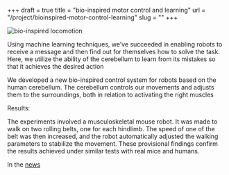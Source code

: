 +++ 
draft = true
title = "bio-inspired motor control and learning"
url = "/project/bioinspired-motor-control-learning"
slug = "" 
+++

  ![bio-inspired locomotion](/img/bio-inspired-locomotion.gif)


Using machine learning techniques, we’ve succeeded in enabling robots to receive a message and then find out for themselves how to solve the task. Here, we utilize the ability of the cerebellum to learn from its mistakes so that it achieves the desired action

We developed a new bio-inspired control system for robots based on the human cerebellum. The cerebellum controls our movements and adjusts them to the surroundings, both in relation to activating the right muscles

Results:

The experiments involved a musculoskeletal mouse robot. It was made to walk on two rolling belts, one for each hindlimb. The speed of one of the belt was then increased, and the robot automatically adjusted the walking parameters to stabilize the movement. These provisional findings confirm the results achieved under similar tests with real mice and humans. 


  In the [news](https://www.dtu.dk/english/news/nyhed?id=%7BB28DBED6-5DFC-4815-8BD4-4416130F635D%7D)